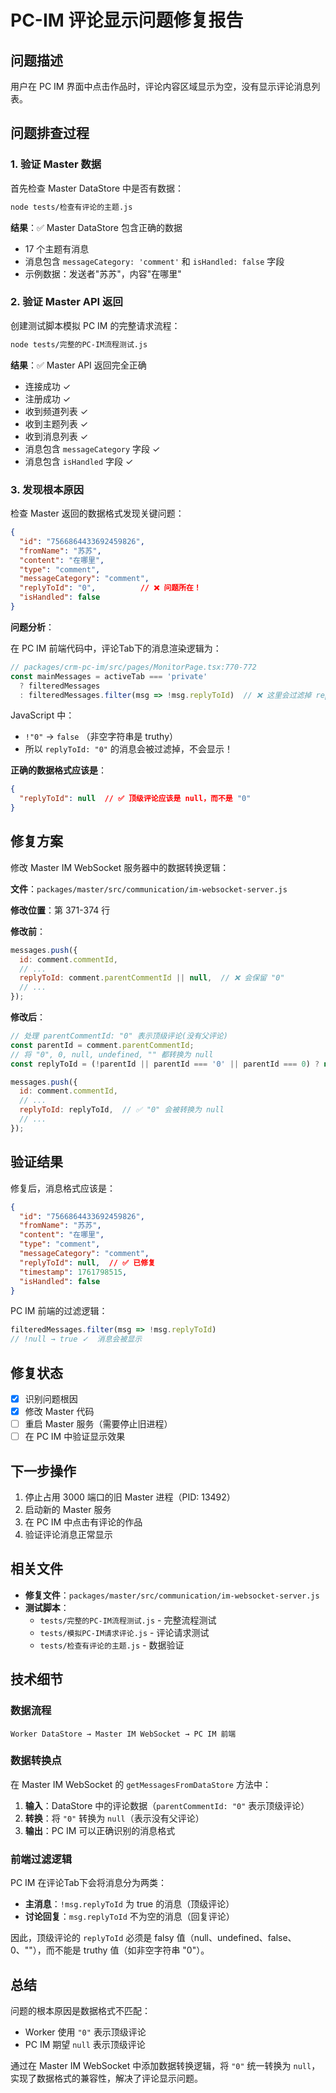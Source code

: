 # PC-IM 评论显示问题修复报告

## 问题描述

用户在 PC IM 界面中点击作品时，评论内容区域显示为空，没有显示评论消息列表。

## 问题排查过程

### 1. 验证 Master 数据

首先检查 Master DataStore 中是否有数据：

```bash
node tests/检查有评论的主题.js
```

**结果**：✅ Master DataStore 包含正确的数据
- 17 个主题有消息
- 消息包含 `messageCategory: 'comment'` 和 `isHandled: false` 字段
- 示例数据：发送者"苏苏"，内容"在哪里"

### 2. 验证 Master API 返回

创建测试脚本模拟 PC IM 的完整请求流程：

```bash
node tests/完整的PC-IM流程测试.js
```

**结果**：✅ Master API 返回完全正确
- 连接成功 ✓
- 注册成功 ✓
- 收到频道列表 ✓
- 收到主题列表 ✓
- 收到消息列表 ✓
- 消息包含 `messageCategory` 字段 ✓
- 消息包含 `isHandled` 字段 ✓

### 3. 发现根本原因

检查 Master 返回的数据格式发现关键问题：

```json
{
  "id": "7566864433692459826",
  "fromName": "苏苏",
  "content": "在哪里",
  "type": "comment",
  "messageCategory": "comment",
  "replyToId": "0",          // ❌ 问题所在！
  "isHandled": false
}
```

**问题分析**：

在 PC IM 前端代码中，评论Tab下的消息渲染逻辑为：

```typescript
// packages/crm-pc-im/src/pages/MonitorPage.tsx:770-772
const mainMessages = activeTab === 'private'
  ? filteredMessages
  : filteredMessages.filter(msg => !msg.replyToId)  // ❌ 这里会过滤掉 replyToId: "0" 的消息
```

JavaScript 中：
- `!"0"` → `false` （非空字符串是 truthy）
- 所以 `replyToId: "0"` 的消息会被过滤掉，不会显示！

**正确的数据格式应该是**：
```json
{
  "replyToId": null  // ✅ 顶级评论应该是 null，而不是 "0"
}
```

## 修复方案

修改 Master IM WebSocket 服务器中的数据转换逻辑：

**文件**：`packages/master/src/communication/im-websocket-server.js`

**修改位置**：第 371-374 行

**修改前**：
```javascript
messages.push({
  id: comment.commentId,
  // ...
  replyToId: comment.parentCommentId || null,  // ❌ 会保留 "0"
  // ...
});
```

**修改后**：
```javascript
// 处理 parentCommentId: "0" 表示顶级评论(没有父评论)
const parentId = comment.parentCommentId;
// 将 "0", 0, null, undefined, "" 都转换为 null
const replyToId = (!parentId || parentId === '0' || parentId === 0) ? null : parentId;

messages.push({
  id: comment.commentId,
  // ...
  replyToId: replyToId,  // ✅ "0" 会被转换为 null
  // ...
});
```

## 验证结果

修复后，消息格式应该是：

```json
{
  "id": "7566864433692459826",
  "fromName": "苏苏",
  "content": "在哪里",
  "type": "comment",
  "messageCategory": "comment",
  "replyToId": null,  // ✅ 已修复
  "timestamp": 1761798515,
  "isHandled": false
}
```

PC IM 前端的过滤逻辑：
```typescript
filteredMessages.filter(msg => !msg.replyToId)
// !null → true ✓  消息会被显示
```

## 修复状态

- [x] 识别问题根因
- [x] 修改 Master 代码
- [ ] 重启 Master 服务（需要停止旧进程）
- [ ] 在 PC IM 中验证显示效果

## 下一步操作

1. 停止占用 3000 端口的旧 Master 进程（PID: 13492）
2. 启动新的 Master 服务
3. 在 PC IM 中点击有评论的作品
4. 验证评论消息正常显示

## 相关文件

- **修复文件**：`packages/master/src/communication/im-websocket-server.js`
- **测试脚本**：
  - `tests/完整的PC-IM流程测试.js` - 完整流程测试
  - `tests/模拟PC-IM请求评论.js` - 评论请求测试
  - `tests/检查有评论的主题.js` - 数据验证

## 技术细节

### 数据流程

```
Worker DataStore → Master IM WebSocket → PC IM 前端
```

### 数据转换点

在 Master IM WebSocket 的 `getMessagesFromDataStore` 方法中：

1. **输入**：DataStore 中的评论数据（`parentCommentId: "0"` 表示顶级评论）
2. **转换**：将 `"0"` 转换为 `null`（表示没有父评论）
3. **输出**：PC IM 可以正确识别的消息格式

### 前端过滤逻辑

PC IM 在评论Tab下会将消息分为两类：
- **主消息**：`!msg.replyToId` 为 true 的消息（顶级评论）
- **讨论回复**：`msg.replyToId` 不为空的消息（回复评论）

因此，顶级评论的 `replyToId` 必须是 falsy 值（null、undefined、false、0、""），而不能是 truthy 值（如非空字符串 "0"）。

## 总结

问题的根本原因是数据格式不匹配：
- Worker 使用 `"0"` 表示顶级评论
- PC IM 期望 `null` 表示顶级评论

通过在 Master IM WebSocket 中添加数据转换逻辑，将 `"0"` 统一转换为 `null`，实现了数据格式的兼容性，解决了评论显示问题。
